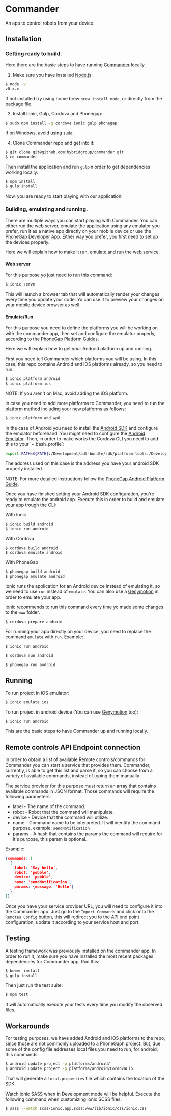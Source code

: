 Commander
=====================

An app to control robots from your device.

## Installation

### Getting ready to build.

Here there are the basic steps to have running [Commander](https://github.com/hybridgroup/commander) locally.

1. Make sure you have installed [Node.js](http://nodejs.org/):

```bash
$ node -v
v0.x.x
```

If not installed try using home brew `brew install node`, or directly from the [package file](http://nodejs.org/dist/v0.10.31/node-v0.10.31.pkg).

2. Install Ionic, Gulp, Cordova and Phonegap:

```bash
$ sudo npm install -g cordova ionic gulp phonegap
```

If on Windows, avoid using `sudo`.

4. Clone Commander repo and get into it:

```bash
$ git clone git@github.com:hybridgroup/commander.git
$ cd commander
```

Then install the application and run `gulp`in order to get dependencies working locally.

```bash
$ npm install
$ gulp install
```

Now, you are ready to start playing with our application!

### Building, emulating and running.

There are multiple ways you can start playing with Commander. You can either run the web server, emulate the
application using any emulator you prefer, run it as a native app directly on your mobile device or use the
[PhoneGap Developer App](http://app.phonegap.com/). Either way you prefer, you first need to set up the devices
properly.

Here we will explain how to make it run, emulate and run the web service.

#### Web server

For this purpose yo just need to run this command:

```bash
$ ionic serve
```

This will launch a browser tab that will automatically render your changes every time you update your code. Yo can
use it to preview your changes on your mobile device browser as well.

#### Emulate/Run

For this purpose you need to define the platforms you will be working on with the commander app, then set and
configure the emulator properly, according to the [PhoneGap Platform Guides](http://docs.phonegap.com/en/edge/guide_platforms_index.md.html).

Here we will explain how to get your Android platform up and running.

First you need tell Commander which platforms you will be using. In this case, this repo contains Android and iOS
platforms already, so you need to run:

```bash
$ ionic platform android
$ ionic platform ios
```

NOTE: If you aren't on Mac, avoid adding the iOS platform.

In case you need to add more platforms to Commander, you need to run the platform method including your new platforms
as follows:

```bash
$ ionic platform add wp8
```

In the case of Android you need to install the [Android SDK](http://developer.android.com/sdk/index.html) and configure
the emulator beforehand. You might need to configure the [Android Emulator](http://developer.android.com/tools/devices/emulator.html).
Then, in order to make works the Cordova CLI you need to add this to your '~.bash_profile`:

```bash
export PATH=${PATH}:/Development/adt-bundle/sdk/platform-tools:/Development/adt-bundle/sdk/tools
```

The address used on this case is the address you have your android SDK properly installed.

NOTE: For more detailed instructions follow the [PhoneGap Android Platform Guide](http://docs.phonegap.com/en/edge/guide_platforms_android_index.md.html#Android%20Platform%20Guide).

Once you have finished setting your Android SDK configuration, you're ready to emulate the android app. Execute this in
order to build and emulate your app trough the CLI:

With Ionic
```bash
$ ionic build android
$ ionic run android
```

With Cordova
```bash
$ cordova build android
$ cordova emulate android
```

With PhoneGap
```bash
$ phonegap build android
$ phonegap emulate android
```

Ionic runs the application for an Android device instead of emulating it, so we need to use `run` instead of `emulate`.
You can also use a [Genymotion](http://www.genymotion.com/) in order to emulate your app.


Ionic recommends to run this command every time yo made some changes to the `www` folder.

```bash
$ cordova prepare android
```

For running your app directly on your device, you need to replace the command `emulate` with `run`. Example:

```bash
$ ionic run android
```

```bash
$ cordova run android
```

```bash
$ phonegap run android
```

## Running

To run project in iOS emulator:
```bash
$ ionic emulate ios
```

To run project in android device (You can use [Genymotion](http://www.genymotion.com/) too):

```bash
$ ionic run android
```

This are the basic steps to have Commander up and running locally.

## Remote controls API Endpoint connection

In order to obtain a list of available Remote controls/commands for Commander you can start a service that provides
them. Commander, currently, is able to get this list and parse it, so you can choose from a variety of available
commands, instead of typing them manually.

The service provider for this purpose must return an array that contains available commands in JSON format. Those
commands will require the following parameters:

* label  - The name of the command.
* robot  - Robot that the command will manipulate.
* device - Device that the command will utilize.
* name   - Command name to be interpreted. It will identify the command purpose, example: `sendNotification`
* params - A hash that contains the params the command will require for it's purpose, this param is optional.

Example:
```json
{commands: [
  {
    label: 'Say hello',
    robot: 'pebble',
    device: 'pebble',
    name: 'sendNotification',
    params: {message: 'Hello'}
  }
]}
```

Once you have your service provider URL, you will need to configure it into the Commander app. Just go to the
`Import Commands` and click onto the `Remotes Config` button, this will redirect you to the API end point configuration,
update it according to your service host and port.

## Testing

A testing framework was previously installed on the commander app. In order to run it, make sure you have installed
the most recent packages dependencies for Commander app. Run this:

```bash
$ bower install
$ gulp install
```

Then just run the test suite:

```bash
$ npm test
```

It will automatically execute your tests every time you modify the observed files.

## Workarounds

For testing purposes, we have added Android and iOS platforms to the repo, since those are not commonly uploaded to a
PhoneGaph project. But, due some of the config file addresses local files you need to run, for android, this commands:

```bash
$ android update project -p platforms/android/
$ android update project -p platforms/android/CordovaLib
```

That will generate a `local.properties` file which contains the location of the SDK.

Watch ionic SASS when in Development mode will be helpful. Execute the following command when customizing ionic SCSS files:

```bash
$ sass --watch scss/ionic.app.scss:www/lib/ionic/css/ionic.css
```
